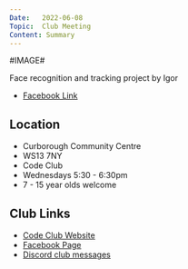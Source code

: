 ```yaml
---
Date:   2022-06-08
Topic:  Club Meeting
Content: Summary
---
```

#IMAGE#

Face recognition and tracking project by Igor

* [Facebook Link](https://www.facebook.com/1481985248595237/posts/4923035424490185/)

## Location

* Curborough Community Centre
* WS13 7NY
* Code Club
* Wednesdays 5:30 - 6:30pm
* 7 - 15 year olds welcome

## Club Links

* [Code Club Website](https://lichfield-code-club.github.io/)
* [Facebook Page](https://www.facebook.com/LichfieldCoders)
* [Discord club messages](https://discord.gg/szz6xGK)
